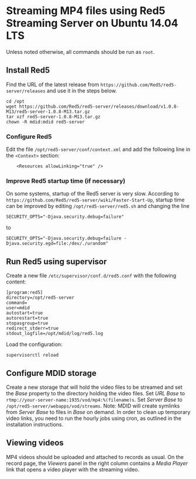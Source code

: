 # Streaming MP4 files using Red5 Streaming Server on Ubuntu 14.04 LTS
Unless noted otherwise, all commands should be run as `root`.

## Install Red5
Find the URL of the latest release from
`https://github.com/Red5/red5-server/releases` and use it in the steps below.
```
cd /opt
wget https://github.com/Red5/red5-server/releases/download/v1.0.8-M13/red5-server-1.0.8-M13.tar.gz
tar xzf red5-server-1.0.8-M13.tar.gz
chown -R mdid:mdid red5-server
```
### Configure Red5
Edit the file `/opt/red5-server/conf/context.xml` and add the following
line in the `<Context>` section:
```
    <Resources allowLinking="true" />
```
### Improve Red5 startup time (if necessary)
On some systems, startup of the Red5 server is very slow.
According to `https://github.com/Red5/red5-server/wiki/Faster-Start-Up`,
startup time can be improved by editing `/opt/red5-server/red5.sh`
and changing the line
```
SECURITY_OPTS="-Djava.security.debug=failure"
```
to
```
SECURITY_OPTS="-Djava.security.debug=failure -Djava.security.egd=file:/dev/./urandom"
```
## Run Red5 using supervisor
Create a new file `/etc/supervisor/conf.d/red5.conf` with the following
content:
```
[program:red5]
directory=/opt/red5-server
command=
user=mdid
autostart=true
autorestart=true
stopasgroup=true
redirect_stderr=true
stdout_logfile=/opt/mdid/log/red5.log
```
Load the configuration:
```
supervisorctl reload
```
## Configure MDID storage
Create a new storage that will hold the video files to be streamed and set
the _Base_ property to the directory holding the video files.
Set _URL Base_  to `rtmp://your-server-name:1935/vod/mp4:%(filename)s`.
Set _Server Base_ to `/opt/red5-server/webapps/vod/streams`.
Note: MDID will create symlinks from _Server Base_ to files in _Base_ on
demand. In order to clean up temporary video links, you need to run the
hourly jobs using cron, as outlined in the installation instructions.
## Viewing videos
MP4 videos should be uploaded and attached to records as usual.  On the
record page, the _Viewers_ panel in the right column contains a
_Media Player_ link that opens a video player with the streaming video.
